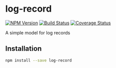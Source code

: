 # log-record

[![NPM Version][npm-image]](https://npmjs.org/package/log-record)
[![Build Status][travis-image]](https://travis-ci.org/keis/log-record)
[![Coverage Status][coveralls-image]](https://coveralls.io/r/keis/log-record?branch=master)

A simple model for log records

## Installation

```bash
npm install --save log-record
```

[npm-image]: https://img.shields.io/npm/v/log-record.svg?style=flat
[travis-image]: https://img.shields.io/travis/keis/log-record.svg?style=flat
[coveralls-image]: https://img.shields.io/coveralls/keis/log-record.svg?style=flat
